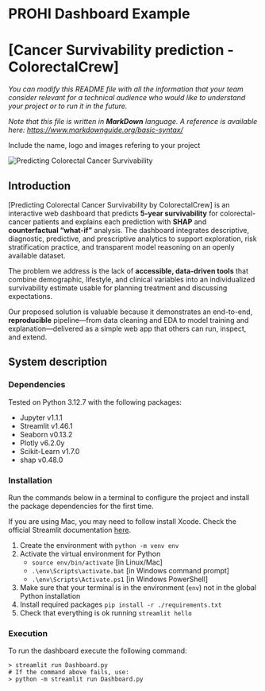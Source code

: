 # PROHI Dashboard Example

# [Cancer Survivability prediction - ColorectalCrew]

_You can modify this README file with all the information that your team consider relevant for a technical audience who would like to understand your project or to run it in the future._

_Note that this file is written in **MarkDown** language. A reference is available here: <https://www.markdownguide.org/basic-syntax/>_

Include the name, logo and images refering to your project



![Predicting Colorectal Cancer Survivability](./assets/project-logo.jpg)

## Introduction

[Predicting Colorectal Cancer Survivability by ColorectalCrew] is an interactive web dashboard that predicts **5-year survivability** for colorectal-cancer patients and explains each prediction with **SHAP** and **counterfactual “what-if”** analysis. The dashboard integrates descriptive, diagnostic, predictive, and prescriptive analytics to support exploration, risk stratification practice, and transparent model reasoning on an openly available dataset.

The problem we address is the lack of **accessible, data-driven tools** that combine demographic, lifestyle, and clinical variables into an individualized survivability estimate usable for planning treatment and discussing expectations.

Our proposed solution is valuable because it demonstrates an end-to-end, **reproducible** pipeline—from data cleaning and EDA to model training and explanation—delivered as a simple web app that others can run, inspect, and extend.


## System description

### Dependencies

Tested on Python 3.12.7 with the following packages:
  - Jupyter v1.1.1
  - Streamlit v1.46.1
  - Seaborn v0.13.2
  - Plotly v6.2.0y
  - Scikit-Learn v1.7.0
  - shap v0.48.0

### Installation

Run the commands below in a terminal to configure the project and install the package dependencies for the first time.

If you are using Mac, you may need to follow install Xcode. Check the official Streamlit documentation [here](https://docs.streamlit.io/get-started/installation/command-line#prerequisites). 

1. Create the environment with `python -m venv env`
2. Activate the virtual environment for Python
   - `source env/bin/activate` [in Linux/Mac]
   - `.\env\Scripts\activate.bat` [in Windows command prompt]
   - `.\env\Scripts\Activate.ps1` [in Windows PowerShell]
3. Make sure that your terminal is in the environment (`env`) not in the global Python installation
4. Install required packages `pip install -r ./requirements.txt`
5. Check that everything is ok running `streamlit hello`

### Execution

To run the dashboard execute the following command:

```
> streamlit run Dashboard.py
# If the command above fails, use:
> python -m streamlit run Dashboard.py
```



